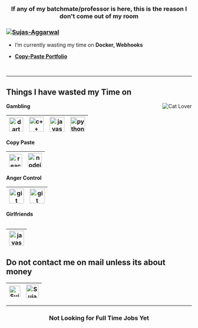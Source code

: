 <h3 align="center">If any of my batchmate/professor is here, this is the reason I don't come out of my room</h3>

<h3 align="left"><a href="#" target="_blank" rel="noreferrer"><img src="https://camo.githubusercontent.com/d99cfc7333abda42f175b8f79b81279e360f30b24e671e780f478fabfb68f2d3/68747470733a2f2f6b6f6d617265762e636f6d2f67687076632f3f757365726e616d653d796f7572757365726e616d6526636f6c6f723d627269676874677265656e" alt="Sujas-Aggarwal" /></a></h3>


- I’m currently wasting my time on **Docker, Webhooks**

-  **<a href="https://sujas.tech/" target="_blank" rel="noreferrer">Copy-Paste Portfolio</a>**

<br>

<hr>


<h2 align="left">Things I have wasted my Time on</h2>
<a href="#" target="_blank" rel="noreferrer"> <img align="right" src="https://e7.pngegg.com/pngimages/90/776/png-clipart-internet-meme-cat-internet-forum-game-meme-game-cat-like-mammal-thumbnail.png" alt="Cat Lover"></a>


<strong align="left">Gambling</strong>
<table>
<thead>
<tr>
  
<th><a href="#" target="_blank" rel="noreferrer"> <img src="https://cdn.worldvectorlogo.com/logos/dart.svg" alt="dart" width="38" height="38"/></a></th>

<th><a href="#" target="_blank" rel="noreferrer"> <img src="https://cdn-icons-png.flaticon.com/512/6132/6132222.png" alt="c++" width="40" height="40"/> </a> </th>
<th><a href="#" target="_blank" rel="noreferrer"> <img src="https://encrypted-tbn0.gstatic.com/images?q=tbn:ANd9GcScCg8JqsAywWcx9yXjTjj7b-E-nPKbASsjpg&usqp=CA" alt="javascript" width="40" height="40"/> </a></th>
<th><a href="#" target="_blank" rel="noreferrer"> <img src="https://upload.wikimedia.org/wikipedia/commons/thumb/c/c3/Python-logo-notext.svg/1869px-Python-logo-notext.svg.png" alt="python" width="40" height="40"/> </a> </th>


</table>
</thead>
</tr>

<strong align="left">Copy Paste</strong>
<table>
<thead>
  
<tr>
<th><a href="#" target="_blank" rel="noreferrer"> <img src="https://cdn.worldvectorlogo.com/logos/react-2.svg" alt="react" width="35" height="35"/> </a></th>
<th><a href="#" target="_blank" rel="noreferrer"> <img src="https://cdn.worldvectorlogo.com/logos/nodejs-icon.svg" alt="nodejs" width="38" height="38"/> </a></th>

</tr>
</thead>
</table>

<strong align="left">Anger Control</strong>
<table>
<thead>
<tr>
<th><a href="#" target="_blank" rel="noreferrer"> <img src="https://www.vectorlogo.zone/logos/git-scm/git-scm-icon.svg" alt="git" width="40" height="40"/> </a> </th><th><a href="#" target="_blank" rel="noreferrer"> <img src="https://cdn.worldvectorlogo.com/logos/docker.svg" alt="git" width="40" height="40"/> </a></th>

<table>
<thead>
<tr>

<strong align="left">Girlfriends</strong>
<table>
<thead>
<tr>
  <th><a href="#" target="_blank" rel="noreferrer"> <img src="https://encrypted-tbn0.gstatic.com/images?q=tbn:ANd9GcScCg8JqsAywWcx9yXjTjj7b-E-nPKbASsjpg&usqp=CA" alt="javascript" width="40" height="40"/> </a></th>
</table>
</thead>
</tr>

<h2 align="left">Do not contact me on mail unless its about money</h2>
<table>
<thead>
<tr>
<th><a href="https://linkedin.com/in/sujasaggarwal" target="_blank"><img align="center" src="https://cdn-icons-png.flaticon.com/512/174/174857.png" alt="Sujas Aggarwal" height="30" width="30" /></a></th>

<th><a href="mailto:sujaskhadria@gmail.com?subject=From%20GitHub" target="_blank"><img align="center" src="https://cdn-icons-png.flaticon.com/512/281/281769.png" alt="Sujas Aggarwal" height="36" width="34" /></a></th>
</table>
</thead>
</tr>
<hr>

<h3 align="center">Not Looking for Full Time Jobs Yet</h3>
